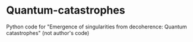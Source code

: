 # Quantum-catastrophes
Python code for "Emergence of singularities from decoherence: Quantum catastrophes" (not author's code)
